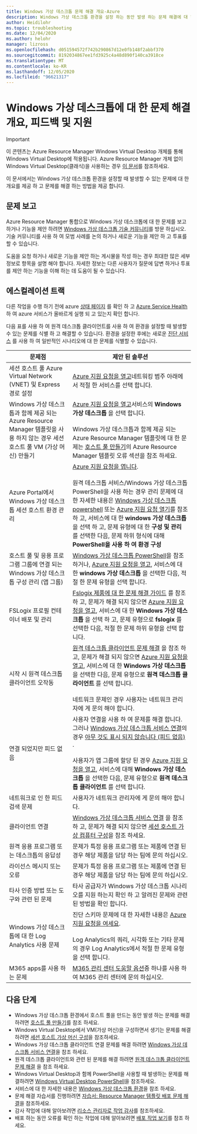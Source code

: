 ```yaml
---
title: Windows 가상 데스크톱 문제 해결 개요-Azure
description: Windows 가상 데스크톱 환경을 설정 하는 동안 발생 하는 문제 해결에 대 한 개요입니다.
author: Heidilohr
ms.topic: troubleshooting
ms.date: 12/04/2020
ms.author: helohr
manager: lizross
ms.openlocfilehash: d051594572f742b290867d12e0fb148f2abbf370
ms.sourcegitcommit: 8192034867ee1fd3925c4a48d890f140ca3918ce
ms.translationtype: MT
ms.contentlocale: ko-KR
ms.lasthandoff: 12/05/2020
ms.locfileid: "96621317"
---
```

# <a name="troubleshooting-overview-feedback-and-support-for-windows-virtual-desktop"></a>Windows 가상 데스크톱에 대 한 문제 해결 개요, 피드백 및 지원

>[!IMPORTANT]
>이 콘텐츠는 Azure Resource Manager Windows Virtual Desktop 개체를 통해 Windows Virtual Desktop에 적용됩니다. Azure Resource Manager 개체 없이 Windows Virtual Desktop(클래식)을 사용하는 경우 [이 문서](./virtual-desktop-fall-2019/troubleshoot-set-up-overview-2019.md)를 참조하세요.

이 문서에서는 Windows 가상 데스크톱 환경을 설정할 때 발생할 수 있는 문제에 대 한 개요를 제공 하 고 문제를 해결 하는 방법을 제공 합니다.

## <a name="report-issues"></a>문제 보고

Azure Resource Manager 통합으로 Windows 가상 데스크톱에 대 한 문제를 보고 하거나 기능을 제안 하려면 [Windows 가상 데스크톱 기술 커뮤니티](https://techcommunity.microsoft.com/t5/Windows-Virtual-Desktop/bd-p/WindowsVirtualDesktop)를 방문 하십시오. 기술 커뮤니티를 사용 하 여 모범 사례를 논의 하거나 새로운 기능을 제안 하 고 투표를 할 수 있습니다.

도움을 요청 하거나 새로운 기능을 제안 하는 게시물을 작성 하는 경우 최대한 많은 세부 정보로 항목을 설명 해야 합니다. 자세한 정보는 다른 사용자가 질문에 답변 하거나 투표를 제안 하는 기능을 이해 하는 데 도움이 될 수 있습니다.

## <a name="escalation-tracks"></a>에스컬레이션 트랙

다른 작업을 수행 하기 전에 azure [상태 페이지](https://status.azure.com/status) 를 확인 하 고 [Azure Service Health](https://azure.microsoft.com/features/service-health/) 하 여 azure 서비스가 올바르게 실행 되 고 있는지 확인 합니다.

다음 표를 사용 하 여 원격 데스크톱 클라이언트를 사용 하 여 환경을 설정할 때 발생할 수 있는 문제를 식별 하 고 해결할 수 있습니다. 환경을 설정한 후에는 새로운 [진단 서비스](diagnostics-role-service.md) 를 사용 하 여 일반적인 시나리오에 대 한 문제를 식별할 수 있습니다.

| **문제점**                                                            | **제안 된 솔루션**  |
|----------------------------------------------------------------------|-------------------------------------------------|
| 세션 호스트 풀 Azure Virtual Network (VNET) 및 Express 경로 설정               | [Azure 지원 요청을 열고](https://azure.microsoft.com/support/create-ticket/)네트워킹 범주 아래에서 적절 한 서비스를 선택 합니다. |
| Windows 가상 데스크톱과 함께 제공 되는 Azure Resource Manager 템플릿을 사용 하지 않는 경우 세션 호스트 풀 VM (가상 머신) 만들기 | [Azure 지원 요청을 열고](https://azure.microsoft.com/support/create-ticket/)서비스의 **Windows 가상 데스크톱** 을 선택 합니다. <br> <br> Windows 가상 데스크톱과 함께 제공 되는 Azure Resource Manager 템플릿에 대 한 문제는 [호스트 풀 만들기](troubleshoot-set-up-issues.md)의 Azure Resource Manager 템플릿 오류 섹션을 참조 하세요. |
| Azure Portal에서 Windows 가상 데스크톱 세션 호스트 환경 관리    | [Azure 지원 요청을 엽니다](https://azure.microsoft.com/support/create-ticket/). <br> <br> 원격 데스크톱 서비스/Windows 가상 데스크톱 PowerShell을 사용 하는 경우 관리 문제에 대 한 자세한 내용은 [Windows 가상 데스크톱 powershell](troubleshoot-powershell.md) 또는 [Azure 지원 요청 열기](https://azure.microsoft.com/support/create-ticket/)를 참조 하 고, 서비스에 대 한 **windows 가상 데스크톱** 을 선택 하 고, 문제 유형에 대 한 **구성 및 관리** 를 선택한 다음, 문제 하위 형식에 대해 **PowerShell을 사용 하 여 환경 구성** |
| 호스트 풀 및 응용 프로그램 그룹에 연결 되는 Windows 가상 데스크톱 구성 관리 (앱 그룹)      | [Windows 가상 데스크톱 PowerShell](troubleshoot-powershell.md)을 참조 하거나, [Azure 지원 요청을 열고](https://azure.microsoft.com/support/create-ticket/), 서비스에 대 한 **windows 가상 데스크톱** 을 선택한 다음, 적절 한 문제 유형을 선택 합니다.|
| FSLogix 프로필 컨테이너 배포 및 관리 | [Fslogix 제품에 대 한 문제 해결 가이드](/fslogix/fslogix-trouble-shooting-ht/) 를 참조 하 고, 문제가 해결 되지 않으면 [Azure 지원 요청을 열고](https://azure.microsoft.com/support/create-ticket/), 서비스에 대 한 **Windows 가상 데스크톱** 을 선택 하 고, 문제 유형으로 **fslogix** 를 선택한 다음, 적절 한 문제 하위 유형을 선택 합니다. |
| 시작 시 원격 데스크톱 클라이언트 오작동                                                 | [원격 데스크톱 클라이언트 문제 해결](troubleshoot-client.md) 을 참조 하 고, 문제가 해결 되지 않으면 [Azure 지원 요청을 열고](https://azure.microsoft.com/support/create-ticket/), 서비스에 대 한 **Windows 가상 데스크톱** 을 선택한 다음, 문제 유형으로 **원격 데스크톱 클라이언트** 를 선택 합니다.  <br> <br> 네트워크 문제인 경우 사용자는 네트워크 관리자에 게 문의 해야 합니다. |
| 연결 되었지만 피드 없음                                                                 | 사용자 연결을 사용 하 여 문제를 해결 합니다. 그러나 [Windows 가상 데스크톱 서비스 연결](troubleshoot-service-connection.md)의 경우 [아무 것도 표시 되지 않습니다 (피드 없음)](troubleshoot-service-connection.md#user-connects-but-nothing-is-displayed-no-feed) . <br> <br> 사용자가 앱 그룹에 할당 된 경우  [Azure 지원 요청을 열고](https://azure.microsoft.com/support/create-ticket/), 서비스에 대해 **Windows 가상 데스크톱** 을 선택한 다음, 문제 유형으로 **원격 데스크톱 클라이언트** 를 선택 합니다. |
| 네트워크로 인 한 피드 검색 문제                                            | 사용자가 네트워크 관리자에 게 문의 해야 합니다. |
| 클라이언트 연결                                                                    | [Windows 가상 데스크톱 서비스 연결](troubleshoot-service-connection.md) 을 참조 하 고, 문제가 해결 되지 않으면 [세션 호스트 가상 컴퓨터 구성](troubleshoot-vm-configuration.md)을 참조 하세요. |
| 원격 응용 프로그램 또는 데스크톱의 응답성                                      | 문제가 특정 응용 프로그램 또는 제품에 연결 된 경우 해당 제품을 담당 하는 팀에 문의 하십시오. |
| 라이선스 메시지 또는 오류                                                          | 문제가 특정 응용 프로그램 또는 제품에 연결 된 경우 해당 제품을 담당 하는 팀에 문의 하십시오. |
| 타사 인증 방법 또는 도구와 관련 된 문제 | 타사 공급자가 Windows 가상 데스크톱 시나리오를 지원 하는지 확인 하 고 알려진 문제와 관련 된 방법을 확인 합니다. |
| Windows 가상 데스크톱에 대 한 Log Analytics 사용 문제 | 진단 스키마 문제에 대 한 자세한 내용은 [Azure 지원 요청을 여세요](https://azure.microsoft.com/support/create-ticket/).<br><br>Log Analytics의 쿼리, 시각화 또는 기타 문제의 경우 Log Analytics에서 적절 한 문제 유형을 선택 합니다. |
| M365 apps를 사용 하는 문제 | [M365 관리 센터 도움말 옵션](/microsoft-365/admin/contact-support-for-business-products/)중 하나를 사용 하 여 M365 관리 센터에 문의 하십시오. |

## <a name="next-steps"></a>다음 단계

- Windows 가상 데스크톱 환경에서 호스트 풀을 만드는 동안 발생 하는 문제를 해결 하려면 [호스트 풀 만들기](troubleshoot-set-up-issues.md)를 참조 하세요.
- Windows Virtual Desktop에서 VM(가상 머신)을 구성하면서 생기는 문제를 해결하려면 [세션 호스트 가상 머신 구성](troubleshoot-vm-configuration.md)을 참조하세요.
- Windows 가상 데스크톱 클라이언트 연결 문제를 해결 하려면 [Windows 가상 데스크톱 서비스 연결](troubleshoot-service-connection.md)을 참조 하세요.
- 원격 데스크톱 클라이언트와 관련 된 문제를 해결 하려면 [원격 데스크톱 클라이언트 문제 해결](troubleshoot-client.md) 을 참조 하세요.
- Windows Virtual Desktop과 함께 PowerShell을 사용할 때 발생하는 문제를 해결하려면 [Windows Virtual Desktop PowerShell](troubleshoot-powershell.md)을 참조하세요.
- 서비스에 대 한 자세한 내용은 [Windows 가상 데스크톱 환경](environment-setup.md)을 참조 하세요.
- 문제 해결 자습서를 진행하려면 [자습서: Resource Manager 템플릿 배포 문제 해결](../azure-resource-manager/templates/template-tutorial-troubleshoot.md)을 참조하세요.
- 감사 작업에 대해 알아보려면 [리소스 관리자로 작업 감사](../azure-resource-manager/management/view-activity-logs.md)를 참조하세요.
- 배포 하는 동안 오류를 확인 하는 작업에 대해 알아보려면 [배포 작업 보기](../azure-resource-manager/templates/deployment-history.md)를 참조 하세요.

